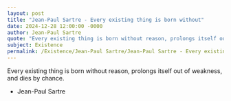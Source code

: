 ```yaml
---
layout: post
title: "Jean-Paul Sartre - Every existing thing is born without"
date: 2024-12-28 12:00:00 -0000
author: Jean-Paul Sartre
quote: "Every existing thing is born without reason, prolongs itself out of weakness, and dies by chance."
subject: Existence
permalink: /Existence/Jean-Paul Sartre/Jean-Paul Sartre - Every existing thing is born without
---
```


Every existing thing is born without reason, prolongs itself out of weakness, and dies by chance.

- Jean-Paul Sartre
